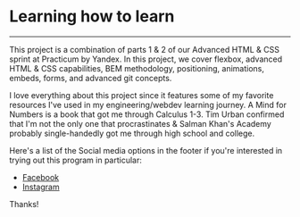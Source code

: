 # Learning how to learn

------

This project is a combination of parts 1 & 2 of our Advanced HTML & CSS sprint at Practicum by Yandex. In this project, we cover flexbox, advanced HTML & CSS capabilities, BEM methodology, positioning, animations, embeds, forms, and advanced git concepts.

I love everything about this project since it features some of my favorite resources I've used in my engineering/webdev learning journey. A Mind for Numbers is a book that got me through Calculus 1-3. Tim Urban confirmed that I'm not the only one that procrastinates & Salman Khan's Academy probably single-handedly got me through high school and college.

Here's a list of the Social media options in the footer if you're interested in trying out this program in particular:
* [Facebook](https://www.facebook.com/YPracticum/)
* [Instagram](https://www.instagram.com/y_practicum/?hl=en)

Thanks!
